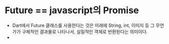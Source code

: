 # Future == javascript의 Promise
- Dart에서 Future 클래스를 사용한다는 것은 미래에 String, int, 이미지 등 그 무언가가 구체적인 결과물로 나타나서, 실질적인 객체로 반환된다는 의미이다.
- 
